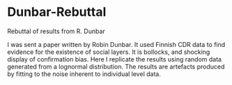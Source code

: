 # Dunbar-Rebuttal
Rebuttal of results from R. Dunbar

I was sent a paper written by Robin Dunbar. It used Finnish CDR data to find evidence for the existence of social layers. It is bollocks, and shocking display of confirmation bias. Here I replicate the results using random data generated from a lognormal distribution. The results are artefacts produced by fitting to the noise inherent to individual level data.
